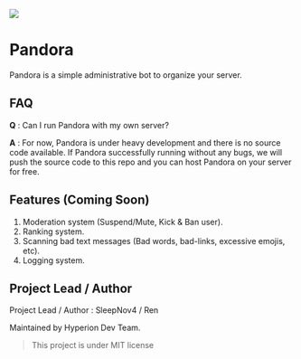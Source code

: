 [<img src="https://discordapp.com/api/guilds/553890772676640812/widget.png">](https://discord.gg/4U4k6bW)
# Pandora
Pandora is a simple administrative bot to organize your server.
## FAQ
**Q** : Can I run Pandora with my own server?

**A** : For now, Pandora is under heavy development and there is no source code available. If Pandora successfully running without any bugs, we will push the source code to this repo and you can host Pandora on your server for free.

## Features (Coming Soon)
1. Moderation system (Suspend/Mute, Kick & Ban user).
2. Ranking system.
3. Scanning bad text messages (Bad words, bad-links, excessive emojis, etc).
4. Logging system.
## Project Lead / Author
Project Lead / Author : SleepNov4 / Ren 

Maintained by Hyperion Dev Team.
> This project is under MIT license
